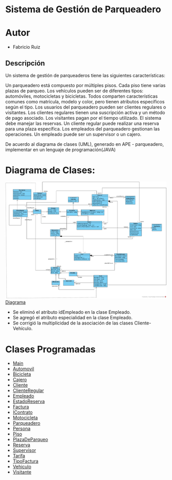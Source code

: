 # Sistema de Gestión de Parqueadero
# Autor
* Fabricio Ruiz

## Descripción
Un sistema de gestión de parqueaderos tiene las siguientes características:

Un parqueadero está compuesto por múltiples pisos. Cada piso tiene varias plazas de parqueo.
Los vehículos pueden ser de diferentes tipos: automóviles, motocicletas y bicicletas. Todos comparten características comunes como matrícula, modelo y color, pero tienen atributos específicos según el tipo.
Los usuarios del parqueadero pueden ser clientes regulares o visitantes. Los clientes regulares tienen una suscripción activa y un método de pago asociado. Los visitantes pagan por el tiempo utilizado.
El sistema debe manejar las reservas. Un cliente regular puede realizar una reserva para una plaza específica.
Los empleados del parqueadero gestionan las operaciones. Un empleado puede ser un supervisor o un cajero.

De acuerdo al diagrama de clases (UML), generado en APE - parqueadero, implementar  en un lenguaje de programación(JAVA)
  
# Diagrama de Clases:
![DiagramaParqueadero](Parqueadero.jpg)
[Diagrama](https://github.com/Michu117/Parqueadero/blob/main/Parqueadero.jpg)

- Se eliminó el atributo idEmpleado en la clase Empleado.
- Se agregó el atributo especialidad en la clase Empleado.
- Se corrigió la multiplicidad de la asociación de las clases Cliente-Vehículo.
# Clases Programadas
* [Main](https://github.com/Michu117/Parqueadero/blob/main/Parqueadero/src/Main.java)
* [Automovil](https://github.com/Michu117/Parqueadero/blob/main/Parqueadero/src/Automovil.java)
* [Bicicleta](https://github.com/Michu117/Parqueadero/blob/main/Parqueadero/src/Bicicleta.java)
* [Cajero](https://github.com/Michu117/Parqueadero/blob/main/Parqueadero/src/Cajero.java)
* [Cliente](https://github.com/Michu117/Parqueadero/blob/main/Parqueadero/src/Cliente.java)
* [ClienteRegular](https://github.com/Michu117/Parqueadero/blob/main/Parqueadero/src/ClienteRegular.java)
* [Empleado](https://github.com/Michu117/Parqueadero/blob/main/Parqueadero/src/Empleado.java)
* [EstadoReserva](https://github.com/Michu117/Parqueadero/blob/main/Parqueadero/src/EstadoReserva.java)
* [Factura](https://github.com/Michu117/Parqueadero/blob/main/Parqueadero/src/Factura.java)
* [IContrato](https://github.com/Michu117/Parqueadero/blob/main/Parqueadero/src/IContrato.java)
* [Motocicleta](https://github.com/Michu117/Parqueadero/blob/main/Parqueadero/src/Motocicleta.java)
* [Parqueadero](https://github.com/Michu117/Parqueadero/blob/main/Parqueadero/src/Parqueadero.java)
* [Persona](https://github.com/Michu117/Parqueadero/blob/main/Parqueadero/src/Persona.java)
* [Piso](https://github.com/Michu117/Parqueadero/blob/main/Parqueadero/src/Piso.java)
* [PlazaDeParqueo](https://github.com/Michu117/Parqueadero/blob/main/Parqueadero/src/PlazaDeParqueo.java)
* [Reserva](https://github.com/Michu117/Parqueadero/blob/main/Parqueadero/src/Reserva.java)
* [Supervisor](https://github.com/Michu117/Parqueadero/blob/main/Parqueadero/src/Supervisor.java)
* [Tarifa](https://github.com/Michu117/Parqueadero/blob/main/Parqueadero/src/Tarifa.java)
* [TipoFactura](https://github.com/Michu117/Parqueadero/blob/main/Parqueadero/src/TipoFactura.java)
* [Vehiculo](https://github.com/Michu117/Parqueadero/blob/main/Parqueadero/src/Vehiculo.java)
* [Visitante](https://github.com/Michu117/Parqueadero/blob/main/Parqueadero/src/Visitante.java)
